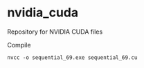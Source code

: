 # nvidia_cuda
Repository for NVIDIA CUDA files

Compile

```
nvcc -o sequential_69.exe sequential_69.cu
```